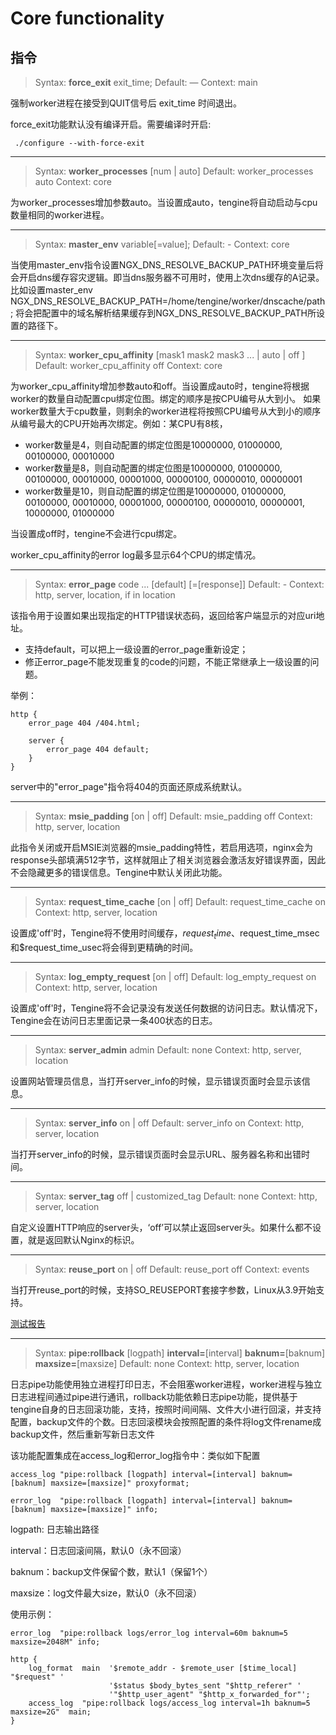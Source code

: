 # Core functionality

## 指令

> Syntax: **force_exit** exit_time;
> Default: —
> Context: main

强制worker进程在接受到QUIT信号后 exit_time 时间退出。

force_exit功能默认没有编译开启。需要编译时开启:

```
 ./configure --with-force-exit
```


---

> Syntax: **worker_processes** [num | auto]
> Default: worker_processes auto
> Context: core

为worker_processes增加参数auto。当设置成auto，tengine将自动启动与cpu数量相同的worker进程。

---

> Syntax: **master_env** variable[=value];
> Default: -
> Context: core

当使用master_env指令设置NGX_DNS_RESOLVE_BACKUP_PATH环境变量后将会开启dns缓存容灾逻辑。即当dns服务器不可用时，使用上次dns缓存的A记录。
比如设置master_env NGX_DNS_RESOLVE_BACKUP_PATH=/home/tengine/worker/dnscache/path; 将会把配置中的域名解析结果缓存到NGX_DNS_RESOLVE_BACKUP_PATH所设置的路径下。

---

> Syntax: **worker_cpu_affinity** [mask1 mask2 mask3 ... | auto | off ]
> Default: worker_cpu_affinity off
> Context: core

为worker_cpu_affinity增加参数auto和off。当设置成auto时，tengine将根据worker的数量自动配置cpu绑定位图。绑定的顺序是按CPU编号从大到小。
如果worker数量大于cpu数量，则剩余的worker进程将按照CPU编号从大到小的顺序从编号最大的CPU开始再次绑定。例如：某CPU有8核，

*   worker数量是4，则自动配置的绑定位图是10000000, 01000000, 00100000, 00010000
*   worker数量是8，则自动配置的绑定位图是10000000, 01000000, 00100000, 00010000, 00001000, 00000100, 00000010, 00000001
*   worker数量是10，则自动配置的绑定位图是10000000, 01000000, 00100000, 00010000, 00001000, 00000100, 00000010, 00000001, 10000000, 01000000

当设置成off时，tengine不会进行cpu绑定。

worker_cpu_affinity的error log最多显示64个CPU的绑定情况。

---

> Syntax: **error_page** code ... [default] [=[response]]
> Default: -
> Context: http, server, location, if in location

该指令用于设置如果出现指定的HTTP错误状态码，返回给客户端显示的对应uri地址。

*   支持default，可以把上一级设置的error_page重新设定；
*   修正error_page不能发现重复的code的问题，不能正常继承上一级设置的问题。

举例：

```
http {
    error_page 404 /404.html;

    server {
        error_page 404 default;
    }
}
```

server中的"error_page"指令将404的页面还原成系统默认。

---

> Syntax: **msie_padding** [on | off]
> Default: msie_padding off
> Context: http, server, location


此指令关闭或开启MSIE浏览器的msie_padding特性，若启用选项，nginx会为response头部填满512字节，这样就阻止了相关浏览器会激活友好错误界面，因此不会隐藏更多的错误信息。Tengine中默认关闭此功能。

---

> Syntax: **request_time_cache** [on | off]
> Default: request_time_cache on
> Context: http, server, location


设置成'off'时，Tengine将不使用时间缓存，$request_time、$request_time_msec和$request_time_usec将会得到更精确的时间。

---

> Syntax: **log_empty_request** [on | off]
> Default: log_empty_request on
> Context: http, server, location


设置成'off'时，Tengine将不会记录没有发送任何数据的访问日志。默认情况下，Tengine会在访问日志里面记录一条400状态的日志。

---

> Syntax: **server_admin** admin
> Default: none
> Context: http, server, location


设置网站管理员信息，当打开server_info的时候，显示错误页面时会显示该信息。

---

> Syntax: **server_info** on | off
> Default: server_info on
> Context: http, server, location

当打开server_info的时候，显示错误页面时会显示URL、服务器名称和出错时间。

---

> Syntax: **server_tag** off | customized_tag
> Default: none
> Context: http, server, location


自定义设置HTTP响应的server头，‘off’可以禁止返回server头。如果什么都不设置，就是返回默认Nginx的标识。

---

> Syntax: **reuse_port** on |  off
> Default: reuse_port off
> Context: events


当打开reuse_port的时候，支持SO_REUSEPORT套接字参数，Linux从3.9开始支持。

[测试报告](benchmark_cn.html)

---

> Syntax: **pipe:rollback** [logpath] **interval=**[interval] **baknum=**[baknum] **maxsize=**[maxsize]
> Default: none
> Context: http, server, location

日志pipe功能使用独立进程打印日志，不会阻塞worker进程，worker进程与独立日志进程间通过pipe进行通讯，rollback功能依赖日志pipe功能，提供基于tengine自身的日志回滚功能，支持，按照时间间隔、文件大小进行回滚，并支持配置，backup文件的个数。日志回滚模块会按照配置的条件将log文件rename成backup文件，然后重新写新日志文件

该功能配置集成在access_log和error_log指令中：类似如下配置
```
access_log "pipe:rollback [logpath] interval=[interval] baknum=[baknum] maxsize=[maxsize]" proxyformat;

error_log  "pipe:rollback [logpath] interval=[interval] baknum=[baknum] maxsize=[maxsize]" info;
```

logpath: 日志输出路径

interval：日志回滚间隔，默认0（永不回滚）

baknum：backup文件保留个数，默认1（保留1个）

maxsize：log文件最大size，默认0（永不回滚）

使用示例：
```
error_log  "pipe:rollback logs/error_log interval=60m baknum=5 maxsize=2048M" info;

http {
    log_format  main  '$remote_addr - $remote_user [$time_local] "$request" '
                      '$status $body_bytes_sent "$http_referer" '
                      '"$http_user_agent" "$http_x_forwarded_for"';
    access_log  "pipe:rollback logs/access_log interval=1h baknum=5 maxsize=2G"  main;
}
```
